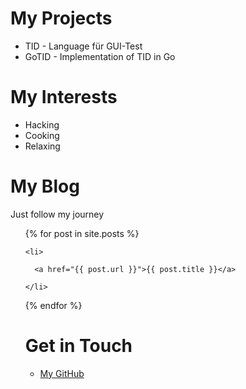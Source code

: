 # My Projects
- TID - Language für GUI-Test
- GoTID - Implementation of TID in Go

# My Interests
- Hacking
- Cooking
- Relaxing

# My Blog
Just follow my journey
<ul>

  {% for post in site.posts %}

    <li>

      <a href="{{ post.url }}">{{ post.title }}</a>

    </li>

  {% endfor %}


# Get in Touch
<ul>
<li><a href="https://github.com/{{ site.github_username }}">My GitHub</a></li>
</ul>